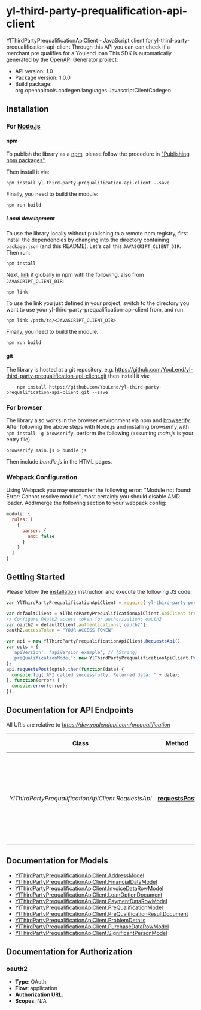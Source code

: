 # yl-third-party-prequalification-api-client

YlThirdPartyPrequalificationApiClient - JavaScript client for yl-third-party-prequalification-api-client
Through this API you can can check if a merchant pre qualifies for a Youlend loan
This SDK is automatically generated by the [OpenAPI Generator](https://openapi-generator.tech) project:

- API version: 1.0
- Package version: 1.0.0
- Build package: org.openapitools.codegen.languages.JavascriptClientCodegen

## Installation

### For [Node.js](https://nodejs.org/)

#### npm

To publish the library as a [npm](https://www.npmjs.com/), please follow the procedure in ["Publishing npm packages"](https://docs.npmjs.com/getting-started/publishing-npm-packages).

Then install it via:

```shell
npm install yl-third-party-prequalification-api-client --save
```

Finally, you need to build the module:

```shell
npm run build
```

##### Local development

To use the library locally without publishing to a remote npm registry, first install the dependencies by changing into the directory containing `package.json` (and this README). Let's call this `JAVASCRIPT_CLIENT_DIR`. Then run:

```shell
npm install
```

Next, [link](https://docs.npmjs.com/cli/link) it globally in npm with the following, also from `JAVASCRIPT_CLIENT_DIR`:

```shell
npm link
```

To use the link you just defined in your project, switch to the directory you want to use your yl-third-party-prequalification-api-client from, and run:

```shell
npm link /path/to/<JAVASCRIPT_CLIENT_DIR>
```

Finally, you need to build the module:

```shell
npm run build
```

#### git

The library is hosted at a git repository, e.g. https://github.com/YouLend/yl-third-party-prequalification-api-client.git
then install it via:

```shell
    npm install https://github.com/YouLend/yl-third-party-prequalification-api-client.git --save
```

### For browser

The library also works in the browser environment via npm and [browserify](http://browserify.org/). After following
the above steps with Node.js and installing browserify with `npm install -g browserify`,
perform the following (assuming *main.js* is your entry file):

```shell
browserify main.js > bundle.js
```

Then include *bundle.js* in the HTML pages.

### Webpack Configuration

Using Webpack you may encounter the following error: "Module not found: Error:
Cannot resolve module", most certainly you should disable AMD loader. Add/merge
the following section to your webpack config:

```javascript
module: {
  rules: [
    {
      parser: {
        amd: false
      }
    }
  ]
}
```

## Getting Started

Please follow the [installation](#installation) instruction and execute the following JS code:

```javascript
var YlThirdPartyPrequalificationApiClient = require('yl-third-party-prequalification-api-client');

var defaultClient = YlThirdPartyPrequalificationApiClient.ApiClient.instance;
// Configure OAuth2 access token for authorization: oauth2
var oauth2 = defaultClient.authentications['oauth2'];
oauth2.accessToken = "YOUR ACCESS TOKEN"

var api = new YlThirdPartyPrequalificationApiClient.RequestsApi()
var opts = {
  'apiVersion': "apiVersion_example", // {String} 
  'preQualificationModel': new YlThirdPartyPrequalificationApiClient.PreQualificationModel() // {PreQualificationModel} 
};
api.requestsPost(opts).then(function(data) {
  console.log('API called successfully. Returned data: ' + data);
}, function(error) {
  console.error(error);
});


```

## Documentation for API Endpoints

All URIs are relative to *https://dev.youlendapi.com/prequalification*

Class | Method | HTTP request | Description
------------ | ------------- | ------------- | -------------
*YlThirdPartyPrequalificationApiClient.RequestsApi* | [**requestsPost**](docs/RequestsApi.md#requestsPost) | **POST** /Requests | Initiates a prequalification of a merchant for a loan. It will use as much data as it can to do the analysis  so the more data provided the more accurate the result


## Documentation for Models

 - [YlThirdPartyPrequalificationApiClient.AddressModel](docs/AddressModel.md)
 - [YlThirdPartyPrequalificationApiClient.FinancialDataModel](docs/FinancialDataModel.md)
 - [YlThirdPartyPrequalificationApiClient.InvoiceDataRowModel](docs/InvoiceDataRowModel.md)
 - [YlThirdPartyPrequalificationApiClient.LoanOptionDocument](docs/LoanOptionDocument.md)
 - [YlThirdPartyPrequalificationApiClient.PaymentDataRowModel](docs/PaymentDataRowModel.md)
 - [YlThirdPartyPrequalificationApiClient.PreQualificationModel](docs/PreQualificationModel.md)
 - [YlThirdPartyPrequalificationApiClient.PreQualificationResultDocument](docs/PreQualificationResultDocument.md)
 - [YlThirdPartyPrequalificationApiClient.ProblemDetails](docs/ProblemDetails.md)
 - [YlThirdPartyPrequalificationApiClient.PurchaseDataRowModel](docs/PurchaseDataRowModel.md)
 - [YlThirdPartyPrequalificationApiClient.SignificantPersonModel](docs/SignificantPersonModel.md)


## Documentation for Authorization



### oauth2


- **Type**: OAuth
- **Flow**: application
- **Authorization URL**: 
- **Scopes**: N/A

